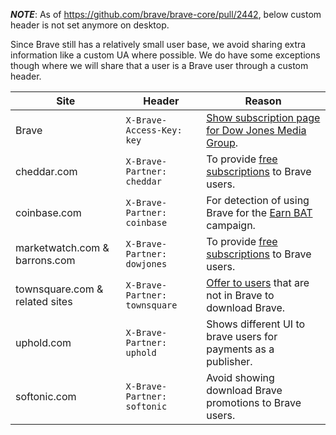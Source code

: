 ***NOTE***: As of https://github.com/brave/brave-core/pull/2442, below custom header is not set anymore on desktop.

Since Brave still has a relatively small user base, we avoid sharing extra information like a custom UA where possible.  We do have some exceptions though where we will share that a user is a Brave user through a custom header.


| **Site**        | Header | Reason  |
| ----------------| -------| ------- |
| Brave           | `X-Brave-Access-Key: key` | [Show subscription page for Dow Jones Media Group](https://github.com/brave/brave-browser/issues/1805).
| cheddar.com     | `X-Brave-Partner: cheddar` | To provide [free subscriptions](https://brave.com/cheddar-partnership/) to Brave users.
| coinbase.com    | `X-Brave-Partner: coinbase` | For detection of using Brave for the [Earn BAT](https://brave.com/coinbase-earn-bat/) campaign.
| marketwatch.com & barrons.com | `X-Brave-Partner: dowjones` | To provide [free subscriptions](https://www.brave.com/dow-jones/) to Brave users.
| townsquare.com & related sites | `X-Brave-Partner: townsquare` |  [Offer to users](https://basicattentiontoken.org/townsquare-partnership) that are not in Brave to download Brave.
| uphold.com | `X-Brave-Partner: uphold` | Shows different UI to brave users for payments as a publisher.
| softonic.com | `X-Brave-Partner: softonic` | Avoid showing download Brave promotions to Brave users.